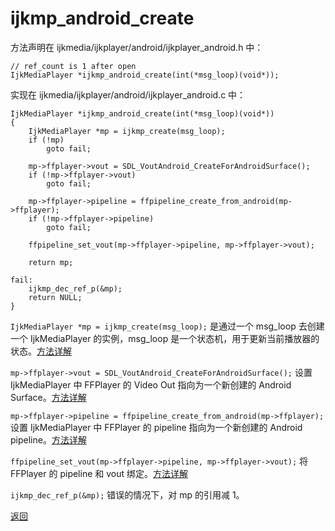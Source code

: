 # ijkmp\_android\_create

方法声明在 ijkmedia/ijkplayer/android/ijkplayer_android.h 中：

```
// ref_count is 1 after open
IjkMediaPlayer *ijkmp_android_create(int(*msg_loop)(void*));
```

实现在 ijkmedia/ijkplayer/android/ijkplayer_android.c 中：

```
IjkMediaPlayer *ijkmp_android_create(int(*msg_loop)(void*))
{
    IjkMediaPlayer *mp = ijkmp_create(msg_loop);
    if (!mp)
        goto fail;

    mp->ffplayer->vout = SDL_VoutAndroid_CreateForAndroidSurface();
    if (!mp->ffplayer->vout)
        goto fail;

    mp->ffplayer->pipeline = ffpipeline_create_from_android(mp->ffplayer);
    if (!mp->ffplayer->pipeline)
        goto fail;

    ffpipeline_set_vout(mp->ffplayer->pipeline, mp->ffplayer->vout);

    return mp;

fail:
    ijkmp_dec_ref_p(&mp);
    return NULL;
}
```

```IjkMediaPlayer *mp = ijkmp_create(msg_loop);``` 是通过一个 msg\_loop 去创建一个 IjkMediaPlayer 的实例，msg\_loop 是一个状态机，用于更新当前播放器的状态。[方法详解](ijkmp_create.md)

```mp->ffplayer->vout = SDL_VoutAndroid_CreateForAndroidSurface();``` 设置 IjkMediaPlayer 中 FFPlayer 的 Video Out 指向为一个新创建的 Android Surface。[方法详解](SDL_VoutAndroid_CreateForAndroidSurface.md)

```mp->ffplayer->pipeline = ffpipeline_create_from_android(mp->ffplayer);``` 设置 IjkMediaPlayer 中 FFPlayer 的 pipeline 指向为一个新创建的 Android pipeline。[方法详解](ffpipeline_create_from_android.md)

```ffpipeline_set_vout(mp->ffplayer->pipeline, mp->ffplayer->vout);``` 将 FFPlayer 的 pipeline 和 vout 绑定。[方法详解](ffpipeline_set_vout.md)

```ijkmp_dec_ref_p(&mp);``` 错误的情况下，对 mp 的引用减 1。

[返回](ijkplayer_main.md)